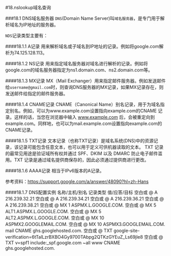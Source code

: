 #18.nslookup域名查询

###18.1 DNS域名服务器
`DNS`(Domain Name Server)叫`域名服务器`，是专门用于解析域名为IP地址的服务器。

`NDS`记录类型主要有：

####18.1.1 A记录
用来解析域名或子域名到IP地址的记录。例如将google.com解析为74.125.128.113。

####18.1.2 NS记录
用来指定域名服务器对域名进行解析的记录。例如将google.com的域名服务器指定为ns1.domain.com、ns2.domain.com等。

####18.1.3 MX记录
MX（Mail Exchanger）用来指定邮件服务器。例如发送邮件给`username@gmail.com`时，则查询DNS服务器的MX记录，如果MX记录存在，则发送邮件给指定的邮件服务器。

####18.1.4 CNAME记录
CNAME（Canonical Name）别名记录，用于为域名指定别名。例如，可以为www.example.com设置指向example.com的CNAME 记录。这样的话，当您在浏览器中输入 www.example.com 后，会被重定向到 example.com。同样地，也可以为mail.example.com设置指向example.com的CNAME记录。

####18.1.5 TXT记录
文本记录（也称TXT记录）是域名系统(DNS)中的资源记录，该记录可能包含任意文本，也可以用于定义可供机器读取的文本。 TXT 记录的最常见用途是验证域所有权并通过 SPF、DKIM 以及 DMARC 防止电子邮件滥用。TXT 记录是通过域名提供商保存的，因此必须通过提供商进行更改。

####18.1.6 AAAA记录
相当于IPv6版本的A记录。

参考资料：<a href="https://support.google.com/a/answer/48090?hl=zh-Hans" target="_blank">https://support.google.com/a/answer/48090?hl=zh-Hans</a>

####18.1.7 DNS配置实例
名称/主机/别名	 记录类型	 值/应答/目标
空白或 @	 A	 216.239.32.21
空白或 @	 A	 216.239.34.21
空白或 @	 A	 216.239.36.21
空白或 @	 A	 216.239.38.21
空白或 @	 MX	 1 ASPMX.L.GOOGLE.COM.
空白或 @	 MX	 5 ALT1.ASPMX.L.GOOGLE.COM.
空白或 @	 MX	 5 ALT2.ASPMX.L.GOOGLE.COM.
空白或 @	 MX	 10 ASPMX2.GOOGLEMAIL.COM.
空白或 @	 MX	 10 ASPMX3.GOOGLEMAIL.COM.
mail	 CNAME	 ghs.googlehosted.com.
空白或 @	 TXT	 google-site-verification=6tTalLzrBXBO4Gy9700TAbpg2QTKzGYEuZ_Ls69jle8
空白或 @	 TXT	 v=spf1 include:_spf.google.com ~all
www	 CNAME	 ghs.googlehosted.com.

